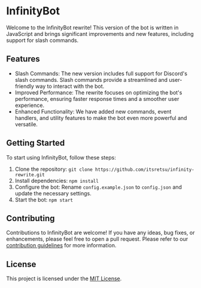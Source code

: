 # InfinityBot

Welcome to the InfinityBot rewrite! This version of the bot is written in JavaScript and brings significant improvements and new features, including support for slash commands.

## Features
- Slash Commands: The new version includes full support for Discord's slash commands. Slash commands provide a streamlined and user-friendly way to interact with the bot.
- Improved Performance: The rewrite focuses on optimizing the bot's performance, ensuring faster response times and a smoother user experience.
- Enhanced Functionality: We have added new commands, event handlers, and utility features to make the bot even more powerful and versatile.

## Getting Started
To start using InfinityBot, follow these steps:

1. Clone the repository: `git clone https://github.com/itsretsu/infinity-rewrite.git`
2. Install dependencies: `npm install`
3. Configure the bot: Rename `config.example.json` to `config.json` and update the necessary settings.
4. Start the bot: `npm start`

## Contributing
Contributions to InfinityBot are welcome! If you have any ideas, bug fixes, or enhancements, please feel free to open a pull request. Please refer to our [contribution guidelines](CONTRIBUTING.md) for more information.

## License
This project is licensed under the [MIT License](LICENSE).
